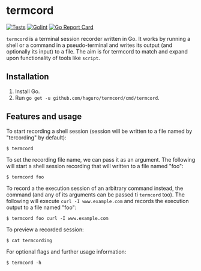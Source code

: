 # termcord

[![Tests](https://github.com/haguro/termcord/actions/workflows/tests.yml/badge.svg)](https://github.com/haguro/termcord/actions/workflows/tests.yml) [![Golint](https://github.com/haguro/termcord/actions/workflows/golint.yml/badge.svg)](https://github.com/haguro/termcord/actions/workflows/golint.yml) [![Go Report Card](https://goreportcard.com/badge/github.com/haguro/termcord)](https://goreportcard.com/report/github.com/haguro/termcord)

`termcord` is a terminal session recorder written in Go. It works by running a shell or a command in a pseudo-terminal and writes its output (and optionally its input) to a file. The aim is for termcord to match and expand upon functionality of tools like `script`.

## Installation
1. Install Go.
2. Run `go get -u github.com/haguro/termcord/cmd/termcord`.

## Features and usage
To start recording a shell session (session will be written to a file named by "tercording" by default):

```
$ termcord
```

To set the recording file name, we can pass it as an argument. The following will start a shell session recording that will written to a file named "foo":

```
$ termcord foo
```

To record a the execution session of an arbitrary command instead, the command (and any of its arguments can be passed ti `termcord` too). The following will execute `curl -I www.example.com` and records the execution output to a file named "foo":

```
$ termcord foo curl -I www.example.com
```

To preview a recorded session:

```
$ cat termcording
```

For optional flags and further usage information:

```
$ termcord -h
```
